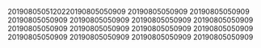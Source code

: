 2019080505120220190805050909
20190805050909
20190805050909
20190805050909
20190805050909
20190805050909
20190805050909
20190805050909
20190805050909
20190805050909
20190805050909
20190805050909
20190805050909
20190805050909
20190805050909
